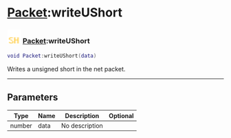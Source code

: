 # [Packet](../packet/README.md):writeUShort

### <img src="../../.gitbook/assets/shared.png" width="32" height="32" /> [Packet](../packet/README.md):writeUShort

```lua
void Packet:writeUShort(data)
```

Writes a unsigned short in the net packet.<br>

-----------------
## Parameters

| Type   | Name | Description | Optional |
| ------ | ---- | ----------- | -------: |
| number | data | No description |   |
